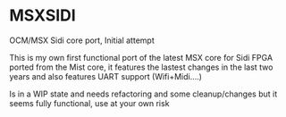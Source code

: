 # MSXSIDI
OCM/MSX Sidi core port, Initial attempt 

This is my own first functional port of the latest MSX core for Sidi FPGA ported from the Mist core, it features the lastest changes in the last two years and also features UART support (Wifi+Midi....)

Is in a WIP state and needs refactoring and some cleanup/changes but it seems fully functional, use at your own risk
